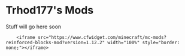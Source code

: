 <html>
<head>
	
	
</head>
<body>
	<h1>Trhod177's Mods</h1>
	<p>Stuff will go here soon</p>

        <iframe src="https://www.cfwidget.com/minecraft/mc-mods?reinforced-blocks-mod?version=1.12.2" width="100%" style="border: none;"></iframe>
</body>
</html>

